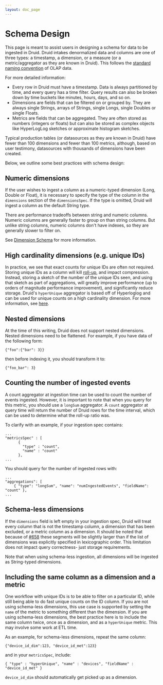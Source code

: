 ```yaml
---
layout: doc_page
---
```


# Schema Design

This page is meant to assist users in designing a schema for data to be ingested in Druid. Druid intakes denormalized data 
and columns are one of three types: a timestamp, a dimension, or a measure (or a metric/aggregator as they are 
known in Druid). This follows the [standard naming convention](https://en.wikipedia.org/wiki/Online_analytical_processing#Overview_of_OLAP_systems) 
of OLAP data.

For more detailed information:

* Every row in Druid must have a timestamp. Data is always partitioned by time, and every query has a time filter. Query results can also be broken down by time buckets like minutes, hours, days, and so on.
* Dimensions are fields that can be filtered on or grouped by. They are always single Strings, arrays of Strings, single Longs, single Doubles or single Floats.
* Metrics are fields that can be aggregated. They are often stored as numbers (integers or floats) but can also be stored as complex objects like HyperLogLog sketches or approximate histogram sketches.

Typical production tables (or datasources as they are known in Druid) have fewer than 100 dimensions and fewer 
than 100 metrics, although, based on user testimony, datasources with thousands of dimensions have been created.

Below, we outline some best practices with schema design:

## Numeric dimensions

If the user wishes to ingest a column as a numeric-typed dimension (Long, Double or Float), it is necessary to specify the type of the column in the `dimensions` section of the `dimensionsSpec`. If the type is omitted, Druid will ingest a column as the default String type.

There are performance tradeoffs between string and numeric columns. Numeric columns are generally faster to group on
than string columns. But unlike string columns, numeric columns don't have indexes, so they are generally slower to
filter on.

See [Dimension Schema](../ingestion/index.html#dimension-schema) for more information.

## High cardinality dimensions (e.g. unique IDs)

In practice, we see that exact counts for unique IDs are often not required. Storing unique IDs as a column will kill 
[roll-up](../design/index.html), and impact compression. Instead, storing a sketch of the number of the unique IDs seen, and using that 
sketch as part of aggregations, will greatly improve performance (up to orders of magnitude performance improvement), and significantly reduce storage. 
Druid's `hyperUnique` aggregator is based off of Hyperloglog and can be used for unique counts on a high cardinality dimension. 
For more information, see [here](https://www.youtube.com/watch?v=Hpd3f_MLdXo).

## Nested dimensions

At the time of this writing, Druid does not support nested dimensions. Nested dimensions need to be flattened. For example, 
if you have data of the following form:
 
```
{"foo":{"bar": 3}}
```
 
then before indexing it, you should transform it to:

```
{"foo_bar": 3}
```

## Counting the number of ingested events

A count aggregator at ingestion time can be used to count the number of events ingested. However, it is important to note 
that when you query for this metric, you should use a `longSum` aggregator. A `count` aggregator at query time will return 
the number of Druid rows for the time interval, which can be used to determine what the roll-up ratio was.

To clarify with an example, if your ingestion spec contains:

```
...
"metricsSpec" : [
      {
        "type" : "count",
        "name" : "count"
      },
...
```

You should query for the number of ingested rows with:

```
...
"aggregations": [
    { "type": "longSum", "name": "numIngestedEvents", "fieldName": "count" },
...
```

## Schema-less dimensions

If the `dimensions` field is left empty in your ingestion spec, Druid will treat every column that is not the timestamp column, 
a dimension that has been excluded, or a metric column as a dimension. It should be noted that because of [#658](https://github.com/apache/incubator-druid/issues/658) 
these segments will be slightly larger than if the list of dimensions was explicitly specified in lexicographic order. This limitation 
does not impact query correctness- just storage requirements.

Note that when using schema-less ingestion, all dimensions will be ingested as String-typed dimensions.

## Including the same column as a dimension and a metric

One workflow with unique IDs is to be able to filter on a particular ID, while still being able to do fast unique counts on the ID column. 
If you are not using schema-less dimensions, this use case is supported by setting the `name` of the metric to something different than the dimension. 
If you are using schema-less dimensions, the best practice here is to include the same column twice, once as a dimension, and as a `hyperUnique` metric. This may involve 
some work at ETL time.

As an example, for schema-less dimensions, repeat the same column:

```
{"device_id_dim":123, "device_id_met":123}
```

and in your `metricsSpec`, include:
 
```
{ "type" : "hyperUnique", "name" : "devices", "fieldName" : "device_id_met" }
```

`device_id_dim` should automatically get picked up as a dimension.

